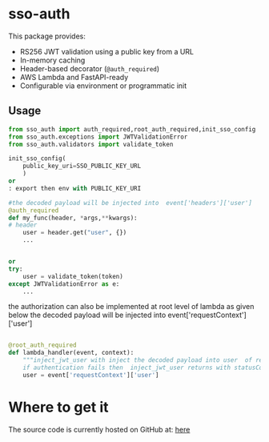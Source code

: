 # sso-auth

This package provides:

- RS256 JWT validation using a public key from a URL
- In-memory caching
- Header-based decorator (`@auth_required`)
- AWS Lambda and FastAPI-ready
- Configurable via environment or programmatic init

## Usage

```python
from sso_auth import auth_required,root_auth_required,init_sso_config
from sso_auth.exceptions import JWTValidationError
from sso_auth.validators import validate_token

init_sso_config(
    public_key_uri=SSO_PUBLIC_KEY_URL
    )
or 
: export then env with PUBLIC_KEY_URI 

#the decoded payload will be injected into  event['headers']['user']
@auth_required
def my_func(header, *args,**kwargs):
# header 
    user = header.get("user", {})
    ...


or 
try:
    user = validate_token(token)
except JWTValidationError as e:
    ...
```

the authorization can also be implemented at root level of lambda as given below
the decoded payload will be injected into  event['requestContext']['user']
```python

@root_auth_required
def lambda_handler(event, context):
    """inject_jwt_user with inject the decoded payload into user  of requestContext 
    if authentication fails then  inject_jwt_user returns with statusCode 401 """
    user = event['requestContext']['user']
```
# Where to get it

The source code is currently hosted on GitHub at: [here](https://github.com/more-retail/moresso)